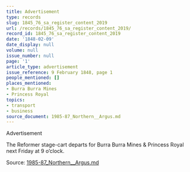 ```yaml
---
title: Advertisement
type: records
slug: 1845_76_sa_register_content_2019
url: /records/1845_76_sa_register_content_2019/
record_id: 1845_76_sa_register_content_2019
date: '1848-02-09'
date_display: null
volume: null
issue_number: null
page: '1'
article_type: advertisement
issue_reference: 9 February 1848, page 1
people_mentioned: []
places_mentioned:
- Burra Burra Mines
- Princess Royal
topics:
- transport
- business
source_document: 1985-87_Northern__Argus.md
---
```


Advertisement

The Reformer stage-cart departs for Burra Burra Mines & Princess Royal next Friday at 9 o’clock.

Source: [1985-87_Northern__Argus.md](/downloads/markdown/1985-87_Northern__Argus.md)
